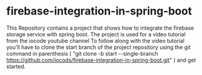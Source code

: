 # firebase-integration-in-spring-boot
This Repository contains a project that shows how to integrate the firebase storage service with spring boot. The project is used for a video tutorial from the iocode youtube channel To follow along with the video tutorial you'll have to clone the start branch of the project repository using the git command in parenthesis ( "git clone -b start --single-branch https://github.com/iocods/firebase-integration-in-spring-boot.git" ) and get started.
